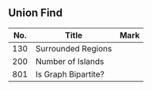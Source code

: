 ## Union Find
| No.  | Title                                                       | Mark |
|------|-------------------------------------------------------------|------|
| 130 | Surrounded Regions | |
| 200 | Number of Islands | |
| 801 | Is Graph Bipartite? | |
